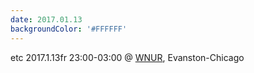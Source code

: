 ```yaml
---
date: 2017.01.13
backgroundColor: '#FFFFFF'
---
```


etc 2017.1.13fr 23:00-03:00 @ [WNUR](http://www.wnur.org/), Evanston-Chicago